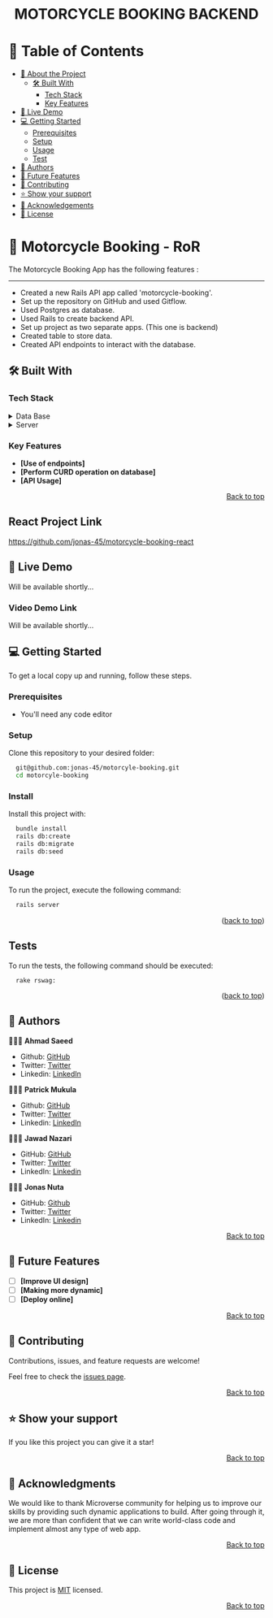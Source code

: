 <a name="readme-top"></a>

<div align="center">

  <h1><b>MOTORCYCLE BOOKING BACKEND</b></h1>

</div>

<!-- TABLE OF CONTENTS -->

# 📗 Table of Contents

- [📖 About the Project](#about-project)
  - [🛠 Built With](#built-with)
    - [Tech Stack](#tech-stack)
    - [Key Features](#key-features)
- [🚀 Live Demo](#live-demo)
- [💻 Getting Started](#getting-started)
  - [Prerequisites](#prerequisites)
  - [Setup](#setup)
  - [Usage](#usage)
   - [Test](#test)
- [👥 Authors](#authors)
- [🔭 Future Features](#future-features)
- [🤝 Contributing](#contributing)
- [⭐️ Show your support](#support)
- [🙏 Acknowledgements](#acknowledgements)
- [📝 License](#license)

<!-- PROJECT DESCRIPTION -->

# 📖 Motorcycle Booking - RoR <a name="about-project"></a>

The Motorcycle Booking App has the following features :

-----------------------------------------------------------------------------------------------------------------------
- Created a new Rails API app called 'motorcycle-booking'.
- Set up the repository on GitHub and used Gitflow.
- Used Postgres as database.
- Used Rails to create backend API.
- Set up project as two separate apps. (This one is backend)
- Created table to store data.
- Created API endpoints to interact with the database.

## 🛠 Built With <a name="built-with"></a>

### Tech Stack <a name="tech-stack"></a>

<details>
  <summary>Data Base</summary>
  <ul>
    <li>Postgresql</li>
  </ul>
</details>
<details>
  <summary>Server</summary>
  <ul>
    <li>Rails</li>
  </ul>
</details>
<!-- Features -->

### Key Features <a name="key-features"></a>

- **[Use of endpoints]**
- **[Perform CURD operation on database]**
- **[API Usage]**

<p align="right"><a href="#readme-top">Back to top</a></p>

## React Project Link <a name="react-link"></a>
https://github.com/jonas-45/motorcycle-booking-react


## 🚀 Live Demo <a name="live-demo"></a>
Will be available shortly...


### Video Demo Link <a name="live-demo-link"></a>
Will be available shortly...

<!-- GETTING STARTED -->

## 💻 Getting Started <a name="getting-started"></a>

To get a local copy up and running, follow these steps.

### Prerequisites

- You'll need any code editor

### Setup

Clone this repository to your desired folder:

```sh
  git@github.com:jonas-45/motorcyle-booking.git
  cd motorcyle-booking
```

### Install

Install this project with:

```sh
  bundle install
  rails db:create
  rails db:migrate
  rails db:seed
```

### Usage

To run the project, execute the following command:

```sh
  rails server
```

<p align="right">(<a href="#readme-top">back to top</a>)</p>

## Tests

To run the tests, the following command should be executed:

```
  rake rswag:
```
<p align="right">(<a href="#readme-top">back to top</a>)</p>

## 👥 Authors <a name="authors"></a>

🕵🏽‍♀️ **Ahmad Saeed**

- Github: [GitHub](https://github.com/ehmaddd/)
- Twitter: [Twitter](https://twitter.com/ehmaddd_pk)
- Linkedin: [LinkedIn](https://www.linkedin.com/in/ehmaddd/)

🕵🏽‍♀️ **Patrick Mukula**

- Github: [GitHub](https://github.com/Patfarmurs/)
- Twitter: [Twitter](https://twitter.com/MukulyengeP)
- Linkedin: [LinkedIn](https://www.linkedin.com/in/Patrick-Mukula/)

🕵🏽‍♀️ **Jawad Nazari**

- GitHub: [GitHub](https://github.com/Jawad-Nazari)
- Twitter: [Twitter](https://twitter.com/Nazari_Jawad58)
- LinkedIn: [Linkedin](https://www.linkedin.com/in/jawad-nazari/)

🕵🏽‍♀️ **Jonas Nuta**

- GitHub: [Github](https://github.com/jonas-45)
- Twitter: [Twitter](https://twitter.com/jonaswullah)
- LinkedIn: [Linkedin](https://linkedin.com/in/jonas-wullah)

<p align="right"><a href="#readme-top">Back to top</a></p>

## 🔭 Future Features <a name="future-features"></a>

- [ ] **[Improve UI design]**
- [ ] **[Making more dynamic]**
- [ ] **[Deploy online]**

<p align="right"><a href="#readme-top">Back to top</a></p>

<!-- CONTRIBUTING -->

## 🤝 Contributing <a name="contributing"></a>

Contributions, issues, and feature requests are welcome!

Feel free to check the [issues page](https://github.com/jonas-45/motorcyle-booking/issues).

<p align="right"><a href="#readme-top">Back to top</a></p>

<!-- SUPPORT -->

## ⭐️ Show your support <a name="support"></a>

If you like this project you can give it a star!

<p align="right"><a href="#readme-top">Back to top</a></p>

<!-- ACKNOWLEDGEMENTS -->

## 🙏 Acknowledgments <a name="acknowledgements"></a>

We would like to thank Microverse community for helping us to improve our skills by providing such dynamic applications to build. After going through it, we are more than confident that we can write world-class code and implement almost any type of web app.

<p align="right"><a href="#readme-top">Back to top</a></p>

<!-- FAQ (optional) -->

## 📝 License <a name="license"></a>

This project is [MIT](https://github.com/jonas-45/motorcyle-booking/blob/readme/LICENSE.md) licensed.

<p align="right"><a href="#readme-top">Back to top</a></p>

